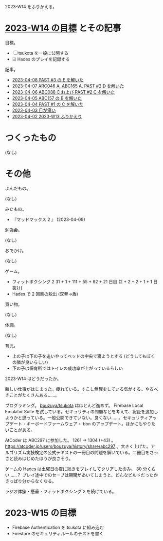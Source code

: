 2023-W14 をふりかえる。

# [2023-W14 の目標][2023-04-02] とその記事

目標。

- ☐ tsukota を一般に公開する
- ☑ Hades のプレイを記録する

記事。

- [2023-04-08 PAST #3 の E を解いた][2023-04-08]
- [2023-04-07 ARC046 A, ABC165 A, PAST #2 D を解いた][2023-04-07]
- [2023-04-06 ABC088 C および PAST #2 C を解いた][2023-04-06]
- [2023-04-05 ABC157 の B を解いた][2023-04-05]
- [2023-04-04 PAST #1 の C を解いた][2023-04-04]
- [2023-04-03 目が痛い][2023-04-03]
- [2023-04-02 2023-W13 ふりかえり][2023-04-02]

# つくったもの

(なし)

# その他

よんだもの。

(なし)

みたもの。

- 『マッドマックス 2 』 (2023-04-09)

勉強会。

(なし)

おでかけ。

(なし)

ゲーム。

- フィットボクシング 2 31 + 1 + 111 + 55 + 62 + 21 日目 (2 + 2 + 2 + 1 + 1 日抜け)
- Hades で 2 回目の脱出 (双拳→盾)

買い物。

(なし)

体調。

(なし)

育児。

- 上の子は下の子を追いやってベッドの中央で寝ようとする (どうしてもぼくの隣が良いらしい)
- 下の子は保育所ではトイレの成功率が上がっているらしい

2023-W14 はどうだったか。

新しい仕事がはじまった。疲れている。すこし無理をしている気がする。やるべきことがたくさんある……。

プログラミング。 [bouzuya/tsukota] はほとんど進めず。 Firebase Local Emulator Suite を試している。セキュリティの問題などを考えて、認証を追加しようかと思っている。一般公開できていない。良くない……。セキュリティアップデート・キーボードファームウェア・ bbn のアップデート。ほかにもやりたいことがある。

AtCoder は ABC297 に参加した。 1261 → 1304 (+43) 。 <https://atcoder.jp/users/bouzuya/history/share/abc297> 。大きく上げた。アルゴリズム実技検定の公式テキストの一冊目の問題を解いている。二冊目をさっさと読みはじめたほうが良さそう。

ゲームの Hades は土曜日の夜に続きをプレイしてクリアしたのみ。 30 分くらい……？ プレイ途中でのセーブは期間があいてしまうと、どんなビルドだったかさっぱり分からなくなる。

ラジオ体操・懸垂・フィットボクシング 2 を続けている。

# 2023-W15 の目標

- Firebase Authentication を tsukota に組み込む
- Firestore のセキュリティルールのテストを書く

[2023-04-02]: https://blog.bouzuya.net/2023/04/02/
[2023-04-03]: https://blog.bouzuya.net/2023/04/03/
[2023-04-04]: https://blog.bouzuya.net/2023/04/04/
[2023-04-05]: https://blog.bouzuya.net/2023/04/05/
[2023-04-06]: https://blog.bouzuya.net/2023/04/06/
[2023-04-07]: https://blog.bouzuya.net/2023/04/07/
[2023-04-08]: https://blog.bouzuya.net/2023/04/08/
[bouzuya/tsukota]: https://github.com/bouzuya/tsukota
